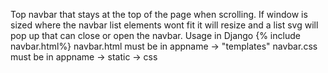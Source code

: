 Top navbar that stays at the top of the page when scrolling. If window is sized where the navbar list elements wont fit it will resize 
and a list svg will pop up that can close or open the navbar. 
Usage in Django {% include navbar.html%} 
navbar.html must be in appname -> "templates" 
navbar.css must be in appname -> static -> css
